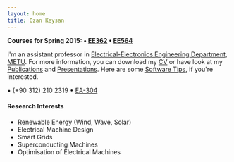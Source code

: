 ```yaml
---
layout: home
title: Ozan Keysan
---
```


**Courses for Spring 2015: <span class="meta">&#8226;</span> [EE362](/ee362) <span class="meta">&#8226;</span>  [EE564](/ee564)**

<!---
**[STAR Projects](/star)**
-->

I'm an assistant professor in  [Electrical-Electronics Engineering Department](http://www.eee.metu.edu.tr), [METU](http://www.metu.edu.tr).
For more information, you can download my [CV](/cv) or have look at my [Publications](/papers) and [Presentations](/presentations). Here are some [Software Tips](/tips), if you're interested.

<p> <script type="text/javascript">
// http://csarven.ca/hiding-email-addresses
    var string1 = "keysan";
    var string2 = "@";
    var string3 = "metu.edu.tr";
    var string4 = string1 + string2 + string3;
    document.write("<a href=" + "mail" + "to:" + string1 + string2 + string3 + ">" + string4 + "</a>");

</script>

<span class="meta">&#8226;</span>
(+90 312) 210 2319 <span class="meta">&#8226;</span>  <a href="https://goo.gl/maps/MiFNc">EA-304</a> </p>

#### Research Interests

- Renewable Energy (Wind, Wave, Solar)
- Electrical Machine Design
- Smart Grids
- Superconducting Machines
- Optimisation of Electrical Machines
